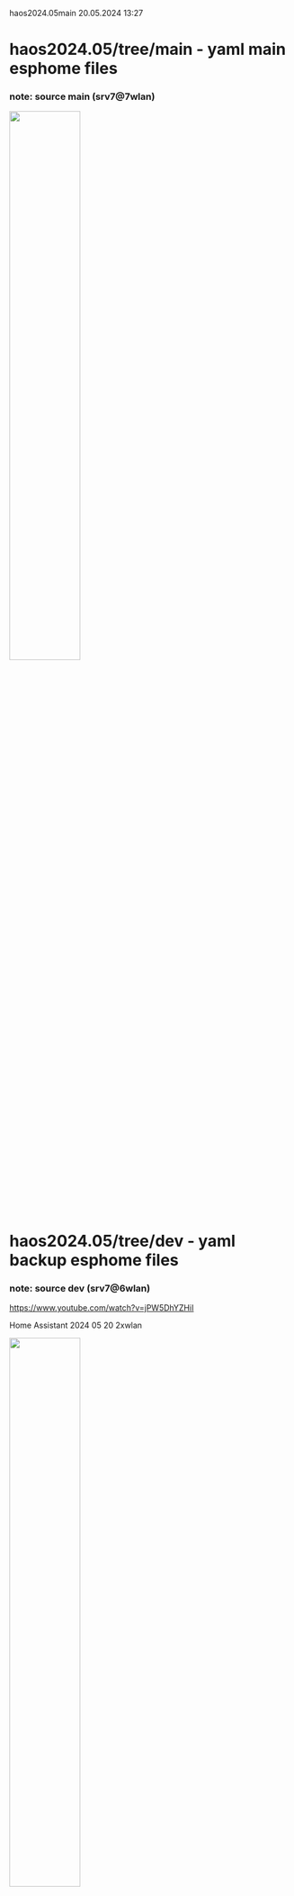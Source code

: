 haos2024.05main 20.05.2024 13:27

# haos2024.05/tree/main - yaml main esphome files 
### note: source main (srv7@7wlan) 
<img src='git-pics/pcb-srv7wlan7haos_main.png' width='50%'/>

# haos2024.05/tree/dev - yaml backup esphome files 
### note: source dev (srv7@6wlan) 

https://www.youtube.com/watch?v=jPW5DhYZHiI

Home Assistant 2024 05 20 2xwlan

<img src='git-pics/pcb-srv7wlan6haos_dev.png' width='50%'/>

# haos v1.2.3 dashboard home panel env.overview (srv1+srv2+srv7@7wlan) 
<img src='git-pics/pcb-srv7wlan7haos_srv127.png' width='70%'/>

# env.0 az32a00 = home lab (guest_room)
<img src='git-pics/pcb-a00.jpg' width='70%'/>

env: button + relais(incl led) + bme280 id temp + humi + press
### <a href="https://github.com/7even2023/yaml/blob/76fa6ba39aad9fe83afc449854af3aca2f6d9836/ch0-001_esphome-web-e911d0.yaml">az32a00.yaml</a>
<img src='git-pics/pcb-a00side.png' width='50%'/>

# env.1 az32a01 = kueche (kitchen)
<img src='git-pics/pcb-a01.jpg' width='70%'/>

env: button + relais(incl led) + bme280 id temp + humi + press
### <a href="https://github.com/7even2023/yaml/blob/76fa6ba39aad9fe83afc449854af3aca2f6d9836/ch0-001_esphome-web-e911d0.yaml">az32a01.yaml</a>
<img src='git-pics/pcb-a01side.png' width='50%'/>

# env.2 az32a02 = bad (bath)
<img src='git-pics/pcb-a02.jpg' width='70%'/>

env: button + relais(incl led) + bme280 id temp + humi + press
### <a href="https://github.com/7even2023/yaml/blob/76fa6ba39aad9fe83afc449854af3aca2f6d9836/ch0-001_esphome-web-e911d0.yaml">az32a02.yaml</a>
<img src='git-pics/pcb-a02side.png' width='50%'/>

# env.3 az32a03 = schlafzimmer (sleeping_room)
<img src='git-pics/pcb-a03.jpg' width='70%'/>

env: button + relais(incl led) + bme280 id temp + humi + press
### <a href="https://github.com/7even2023/yaml/blob/76fa6ba39aad9fe83afc449854af3aca2f6d9836/ch0-001_esphome-web-e911d0.yaml">az32a03.yaml</a>
<img src='git-pics/pcb-a03side.png' width='50%'/>

# env.4 az32a04 = wohnzimmer (living_room)
<img src='git-pics/pcb-a04.jpg' width='70%'/>

env: button + relais(incl led) + bme280 id temp + humi + press
### <a href="https://github.com/7even2023/yaml/blob/76fa6ba39aad9fe83afc449854af3aca2f6d9836/ch0-001_esphome-web-e911d0.yaml">az32a04.yaml</a>
<img src='git-pics/pcb-a04side.png' width='50%'/>

# env.5 az32a05 = flur (todo motion a05-b05) wip(pir)
<img src='git-pics/pcb-a05.jpg' width='70%'/>

env: button + relais(incl led) + bme280,fotosensor,pir,ultrasonic  
### <a href="https://github.com/7even2023/yaml/blob/76fa6ba39aad9fe83afc449854af3aca2f6d9836/ch0-001_esphome-web-e911d0.yaml">az32a05.yaml</a>
<img src='git-pics/pcb-a05side.png' width='50%'/>

# env.6 az32a06 = balkon (outside/aussen)
<img src='git-pics/pcb-a06.jpg' width='70%'/>

env: button + relais(incl led) +temp1=bme280 +temp2=dht11 
### <a href="https://github.com/7even2023/yaml/blob/76fa6ba39aad9fe83afc449854af3aca2f6d9836/ch0-001_esphome-web-e911d0.yaml">az32a06.yaml</a>
<img src='git-pics/pcb-a06side.png' width='50%'/>

wip-changelog200524-1437: 

todo hyperlinks in readme to yaml file links 

overview env location w.i.p. (location:ort)  az-esp32v4

<img src='git-pics/pcb-floorplan.png' width='50%'/>

overview env connected w.i.p. (speed:verbindung) mesh-wifi

<img src='git-pics/pcb-env_nas1+2+3_6wlan.png' width='50%'/>

wip-changelog200524-1601: 

todo add all yaml-projects in git-source
### <a href="https://github.com/7even2023/haos2024.05/blob/main/git-source/README.md">git-source all files</a>

todo add flur part unten b05 
